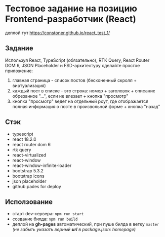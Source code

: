 # Тестовое задание на позицию Frontend-разработчик (React)

деплой тут https://constoner.github.io/react_test_1/

## Задание

Используя React, TypeScript (обязательно), RTK Query, React Router DOM 6, JSON Placeholder и FSD-архитектуру сделайте простое приложение:

1. главная страница - список постов (бесконечный скролл + виртуализация)
2. каждый пост в списке - это строка: номер + заголовок + описание обрезанное "...", если не влезает + кнопка "просмотр"
3. кнопка "просмотр" ведет на отдельный роут, где отображается полная информация о посте в произвольной форме + кнопка "назад"

## Стэк

- typescript
- react 18.2.0
- react router dom 6
- rtk query
- react-virtualized
- react-window
- react-window-infinite-loader
- bootstrap 5.3.2
- bootstrap icons
- json placeholder
- github pades for deploy

## Исползование

- старт dev-сервера: `npm run start`
- создание билда: `npm run build`
- деплой на **gh-pages** автоматический, при пуше билда в ветку `master` _(не забыть указать верный **url** в package.json: homepage)_
